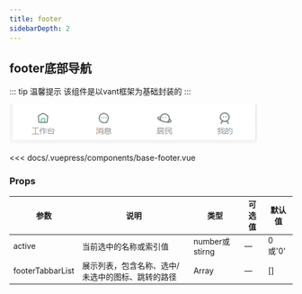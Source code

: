 ```yaml
---
title: footer                  
sidebarDepth: 2
---
```


## footer底部导航

::: tip  温馨提示
该组件是以vant框架为基础封装的
::: 

![Image text](../.vuepress/public/footer/demo.png)

<base-footer slot="source"></base-footer>
<<< docs/.vuepress/components/base-footer.vue

### Props

| 参数          | 说明            | 类型            | 可选值                 | 默认值   |
|-------------  |---------------- |---------------- |---------------------- |-------- |
| active    | 当前选中的名称或索引值 | number或stirng    | — | 0或'0' |
| footerTabbarList    | 展示列表，包含名称、选中/未选中的图标、跳转的路径 | Array    | — | [] |
